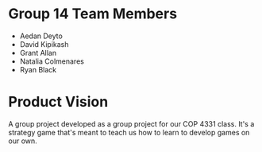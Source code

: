 # Group 14 Team Members
* Aedan Deyto
* David Kipikash
* Grant Allan
* Natalia Colmenares
* Ryan Black

# Product Vision
A group project developed as a group project for our COP 4331 class. It's a strategy game that's meant to teach us how to learn to develop games on our own.
